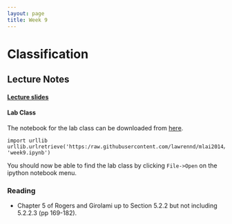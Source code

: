 ```yaml
---
layout: page
title: Week 9
---
```


Classification
==============

Lecture Notes
-------------

#### [Lecture slides](./assets/w9_classification.pdf)

#### Lab Class

The notebook for the lab class can be downloaded from
[here](http:/nbviewer.ipython.org/github/lawrennd/mlai2014/blob/master/week9.ipynb).

    import urllib
    urllib.urlretrieve('https:/raw.githubusercontent.com/lawrennd/mlai2014/master/week9.ipynb', 'week9.ipynb')

You should now be able to find the lab class by clicking `File->Open` on
the ipython notebook menu.

### Reading

-   Chapter 5 of Rogers and Girolami up to Section 5.2.2 but not
    including 5.2.2.3 (pp 169-182).

